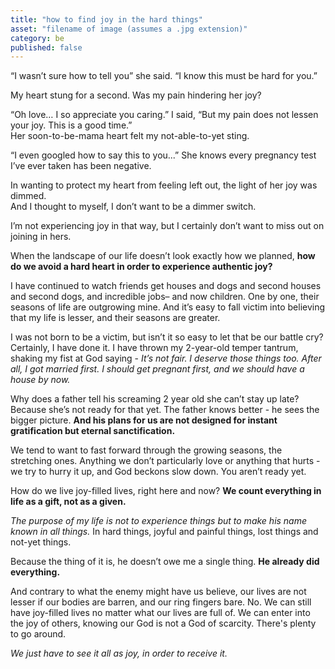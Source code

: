 ```yaml
---
title: "how to find joy in the hard things"
asset: "filename of image (assumes a .jpg extension)" 
category: be
published: false
---
```


“I wasn’t sure how to tell you” she said. “I know this must be hard for you.” </br>

My heart stung for a second. Was my pain hindering her joy? 

“Oh love… I so appreciate you caring.” I said, “But my pain does not lessen your joy. This is a good time.”  </br>
Her soon-to-be-mama heart felt my not-able-to-yet sting. 

“I even googled how to say this to you...” She knows every pregnancy test I’ve ever taken has been negative.  </br>

In wanting to protect my heart from feeling left out, the light of her joy was dimmed. </br>
And I thought to myself, I don’t want to be a dimmer switch.

I’m not experiencing joy in that way, but I certainly don’t want to miss out on joining in hers.

When the landscape of our life doesn’t look exactly how we planned, **how do we avoid a hard heart in order to experience authentic joy?** 

I have continued to watch friends get houses and dogs and second houses and second dogs, and incredible jobs– and now children. One by one, their seasons of life are outgrowing mine. And it’s easy to fall victim into believing that my life is lesser, and their seasons are greater.

I was not born to be a victim, but isn’t it so easy to let that be our battle cry? Certainly, I have done it. I have thrown my 2-year-old temper tantrum, shaking my fist at God saying - _It’s not fair. I deserve those things too. After all, I got married first. I should get pregnant first, and we should have a house by now._

Why does a father tell his screaming 2 year old she can’t stay up late? Because she’s not ready for that yet. The father knows better - he sees the bigger picture. **And his plans for us are not designed for instant gratification but eternal sanctification.**

We tend to want to fast forward through the growing seasons, the stretching ones. Anything we don’t particularly love or anything that hurts - we try to hurry it up, and God beckons slow down. You aren’t ready yet.

How do we live joy-filled lives, right here and now? **We count everything in life as a gift, not as a given.**

_The purpose of my life is not to experience things but to make his name known in all things._ In hard things, joyful and painful things, lost things and not-yet things. 

Because the thing of it is, he doesn’t owe me a single thing. **He already did everything.** 

And contrary to what the enemy might have us believe, our lives are not lesser if our bodies are barren, and our ring fingers bare. No. We can still have joy-filled lives no matter what our lives are full of. We can enter into the joy of others, knowing our God is not a God of scarcity. There's plenty to go around.

_We just have to see it all as joy, in order to receive it._
